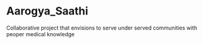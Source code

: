 # Aarogya_Saathi
Collaborative project that envisions to serve under served communities with peoper medical knowledge
